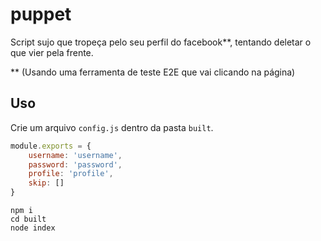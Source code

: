 # puppet

Script sujo que tropeça pelo seu perfil do facebook**, tentando deletar
o que vier pela frente.

** (Usando uma ferramenta de teste E2E que vai clicando na página)

## Uso

Crie um arquivo `config.js` dentro da pasta `built`.

```javascript
module.exports = {
    username: 'username',
    password: 'password',
    profile: 'profile',
    skip: []
}
```

```
npm i
cd built
node index
```